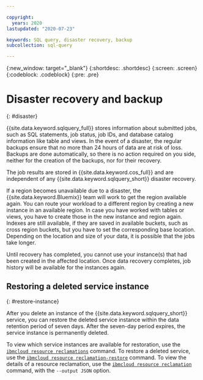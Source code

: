 ```yaml
---

copyright:
  years: 2020
lastupdated: "2020-07-23"

keywords: SQL query, disaster recovery, backup
subcollection: sql-query

---
```


{:new_window: target="_blank"}
{:shortdesc: .shortdesc}
{:screen: .screen}
{:codeblock: .codeblock}
{:pre: .pre}

# Disaster recovery and backup
{: #disaster}

{{site.data.keyword.sqlquery_full}} stores information about submitted jobs, such as SQL statements, job status, job IDs, and database catalog information like table and views. In the event of a disaster, the regular backups ensure that no more than 24 hours of data are at risk of loss. Backups are done automatically, so there is no action required on you side, neither for the creation of the backups, nor for their recovery.

The job results are stored in {{site.data.keyword.cos_full}} and are independent of any {{site.data.keyword.sqlquery_short}} disaster recovery.

If a region becomes unavailable due to a disaster, the {{site.data.keyword.Bluemix}} team will work to get the region available again. You can route your workload to a different region by creating a new instance in an available region. In case you have worked with tables or views, you have to create those in the new instance and region again. Indexes are still available, if they are saved in available buckets, such as cross region buckets, but you have to set the corresponding base location. Depending on the location and size of your data, it is possible that the jobs take longer.

Until recovery has completed, you cannot use your instance(s) that had been created in the affected location. Once data recovery completes, job history will be available for the instances again.

## Restoring a deleted service instance
{: #restore-instance}

After you delete an instance of the {{site.data.keyword.sqlquery_short}} service, you can restore the deleted service instance within the data retention period of seven days. After the seven-day period expires, the service instance is permanently deleted.

To view which service instances are available for restoration, use the [`ibmcloud resource reclamations`](/docs/cli?topic=cli-ibmcloud_commands_resource#ibmcloud_resource_reclamations) command. To restore a deleted service, use the [`ibmcloud resource reclamation-restore`](/docs/cli?topic=cli-ibmcloud_commands_resource#ibmcloud_resource_reclamation_restore) command. To view the details of a resource reclamation, use the [`ibmcloud resource reclamation`](/docs/cli?topic=cli-ibmcloud_commands_resource#ibmcloud_resource_reclamation) command, with the `--output JSON` option.
